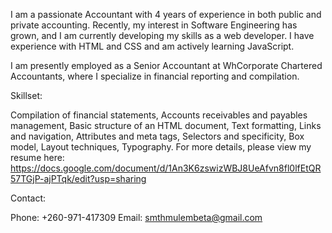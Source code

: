 I am a passionate Accountant with 4 years of experience in both public and private accounting. Recently, my interest in Software Engineering has grown, and I am currently developing my skills as a web developer. I have experience with HTML and CSS and am actively learning JavaScript.

I am presently employed as a Senior Accountant at WhCorporate Chartered Accountants, where I specialize in financial reporting and compilation.

Skillset:

Compilation of financial statements,
Accounts receivables and payables management,
Basic structure of an HTML document,
Text formatting,
Links and navigation,
Attributes and meta tags,
Selectors and specificity,
Box model,
Layout techniques,
Typography.
For more details, please view my resume here: https://docs.google.com/document/d/1An3K6zswizWBJ8UeAfvn8fl0lfEtQR57TGjP-ajPTqk/edit?usp=sharing

Contact:

Phone: +260-971-417309
Email: smthmulembeta@gmail.com

